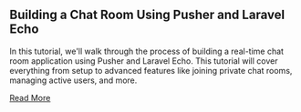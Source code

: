 ## Building a Chat Room Using Pusher and Laravel Echo

In this tutorial, we'll walk through the process of building a real-time chat room application using Pusher and Laravel Echo. This tutorial will cover everything from setup to advanced features like joining private chat rooms, managing active users, and more.

[Read More](http://wynntech.me/index.php/2024/07/14/building-a-chat-room-using-pusher-and-laravel-echo/)
